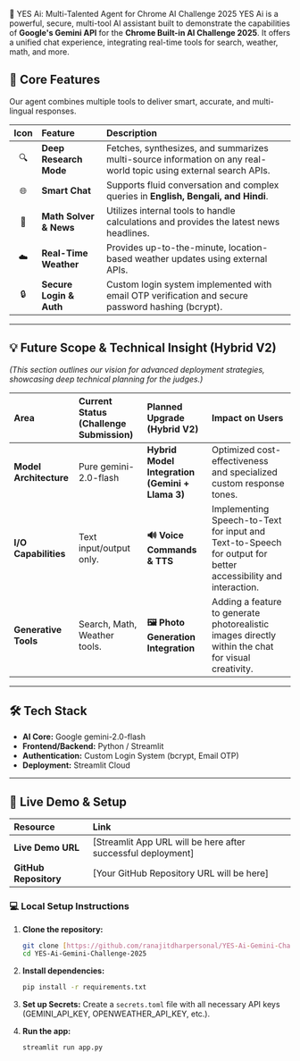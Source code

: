 🚀 YES Ai: Multi-Talented Agent for Chrome AI Challenge 2025
YES Ai is a powerful, secure, multi-tool AI assistant built to demonstrate the capabilities of **Google's Gemini API** for the **Chrome Built-in AI Challenge 2025**. It offers a unified chat experience, integrating real-time tools for search, weather, math, and more.

## 🌟 Core Features
Our agent combines multiple tools to deliver smart, accurate, and multi-lingual responses.

| Icon | Feature | Description |
| :---: | :--- | :--- |
| 🔍 | **Deep Research Mode** | Fetches, synthesizes, and summarizes multi-source information on any real-world topic using external search APIs. |
| 🌐 | **Smart Chat** | Supports fluid conversation and complex queries in **English, Bengali, and Hindi**. |
| 🧮 | **Math Solver & News** | Utilizes internal tools to handle calculations and provides the latest news headlines. |
| ☁️ | **Real-Time Weather** | Provides up-to-the-minute, location-based weather updates using external APIs. |
| 🔒 | **Secure Login & Auth** | Custom login system implemented with email OTP verification and secure password hashing (bcrypt). |

---

## 💡 Future Scope & Technical Insight (Hybrid V2)
*(This section outlines our vision for advanced deployment strategies, showcasing deep technical planning for the judges.)*

| Area | Current Status (Challenge Submission) | Planned Upgrade (Hybrid V2) | Impact on Users |
| :--- | :--- | :--- | :--- |
| **Model Architecture** | Pure gemini-2.0-flash | **Hybrid Model Integration (Gemini + Llama 3)** | Optimized cost-effectiveness and specialized custom response tones. |
| **I/O Capabilities** | Text input/output only. | **🔊 Voice Commands & TTS** | Implementing Speech-to-Text for input and Text-to-Speech for output for better accessibility and interaction. |
| **Generative Tools** | Search, Math, Weather tools. | **🖼️ Photo Generation Integration** | Adding a feature to generate photorealistic images directly within the chat for visual creativity. |

---

## 🛠 Tech Stack
- **AI Core:** Google gemini-2.0-flash
- **Frontend/Backend:** Python / Streamlit
- **Authentication:** Custom Login System (bcrypt, Email OTP)
- **Deployment:** Streamlit Cloud

---

## 🔗 Live Demo & Setup

| Resource | Link |
| :--- | :--- |
| **Live Demo URL** | [Streamlit App URL will be here after successful deployment] |
| **GitHub Repository** | [Your GitHub Repository URL will be here] |

### 💻 Local Setup Instructions

1.  **Clone the repository:**
    ```bash
    git clone [https://github.com/ranajitdharpersonal/YES-Ai-Gemini-Challenge-2025.git](https://github.com/ranajitdharpersonal/YES-Ai-Gemini-Challenge-2025.git)
    cd YES-Ai-Gemini-Challenge-2025
    ```

2.  **Install dependencies:**
    ```bash
    pip install -r requirements.txt
    ```

3.  **Set up Secrets:** Create a `secrets.toml` file with all necessary API keys (GEMINI_API_KEY, OPENWEATHER_API_KEY, etc.).

4.  **Run the app:**
    ```bash
    streamlit run app.py
    ```
